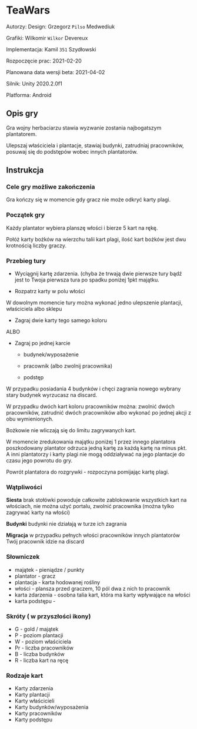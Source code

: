 # TeaWars
Autorzy:
Design: Grzegorz `Pilso` Medwediuk

Grafiki: Wilkomir `Wilkor` Devereux

Implementacja: Kamil `351` Szydłowski


Rozpoczęcie prac: 2021-02-20

Planowana data wersji beta: 2021-04-02


Silnik: Unity 2020.2.0f1

Platforma: Android

## Opis gry
Gra wojny herbaciarzu stawia wyzwanie zostania najbogatszym plantatorem. 

Ulepszaj właściciela i plantacje, stawiaj budynki, zatrudniaj pracowników, posuwaj się do podstępów wobec innych plantatorów. 

## Instrukcja 
### Cele gry możliwe zakończenia
Gra kończy się w momencie gdy gracz nie może odkryć karty plagi. 

### Początek gry
Każdy plantator wybiera planszę włości i bierze 5 kart na rękę.

Połóż karty bożków na wierzchu talii kart plagi, ilość kart bożków jest dwu krotnością liczby graczy. 

### Przebieg tury
- Wyciągnij kartę zdarzenia. (chyba że trwają dwie pierwsze tury bądź jest to Twoja pierwsza tura po spadku poniżej 1pkt majątku.

- Rozpatrz karty w polu włości

W dowolnym momencie tury można wykonać jedno ulepszenie plantacji, właściciela albo sklepu

- Zagraj dwie karty tego samego koloru 

ALBO

- Zagraj po jednej karcie 

  - budynek/wyposażenie 

  - pracownik (albo zwolnij pracownika)

  - podstęp 

W przypadku posiadania 4 budynków i chęci zagrania nowego wybrany stary budynek wyrzucasz na discard.

W przypadku dwóch kart koloru pracowników można: zwolnić dwóch pracowników, zatrudnić dwóch pracowników albo wykonać po jednej akcji z obu wymienionych. 

Bożkowie nie wliczają się do limitu zagrywanych kart. 

W momencie zredukowania majątku poniżej 1 przez innego plantatora poszkodowany plantator odrzuca jedną kartę za każdą kartę na minus pkt. A inni plantatorzy i karty plagi nie mogą oddziaływać na jego plantacje do czasu jego powrotu do gry.

Powrót plantatora do rozgrywki - rozpoczyna pomijając kartę plagi.

 

### Wątpliwości
**Siesta** brak stołówki powoduje całkowite zablokowanie wszystkich kart na włościach, nie można użyć portalu, zwolnić pracownika (można tylko zagrywać karty na włości)

**Budynki** budynki nie działają w turze ich zagrania

**Migracja** w przypadku pełnych włości pracowników innych plantatorów Twój pracownik idzie na discard 

### Słowniczek
- majątek - pieniądze / punkty 
- plantator - gracz
- plantacja - karta hodowanej rośliny 
- włości - plansza przed graczem, 10 pól dwa z nich to pracownik 
- karta zdarzenia - osobna talia kart, która ma karty wpływające na włości
- karta podstępu - 

 

### Skróty ( w przyszłości ikony)
- G - gold / majątek
- P - poziom plantacji 
- W - poziom właściciela 
- Pr - liczba pracowników
- B - liczba budynków 
- R - liczba kart na ręcę

### Rodzaje kart
- Karty zdarzenia
- Karty plantacji
- Karty właścicieli
- Karty budynków/wyposażenia
- Karty pracowników
- Karty podstępu 
